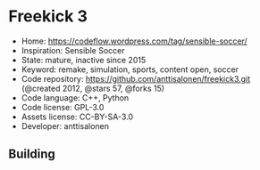 # Freekick 3

- Home: https://codeflow.wordpress.com/tag/sensible-soccer/
- Inspiration: Sensible Soccer
- State: mature, inactive since 2015
- Keyword: remake, simulation, sports, content open, soccer
- Code repository: https://github.com/anttisalonen/freekick3.git (@created 2012, @stars 57, @forks 15)
- Code language: C++, Python
- Code license: GPL-3.0
- Assets license: CC-BY-SA-3.0
- Developer: anttisalonen

## Building
